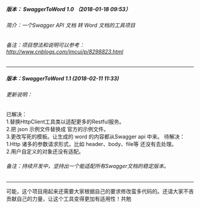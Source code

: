##### 版本： SwaggerToWord 1.0 （2018-01-18 09:53）
###### 简介：一个Swagger API 文档 转 Word 文档的工具项目
###### 备注：项目想法和说明可以参考：http://www.cnblogs.com/jmcui/p/8298823.html
*****
##### 版本：SwaggerToWord 1.1 (2018-02-11 11:33)
###### 更新说明：
已解决：   
1.替换HttpClient工具类以适配更多的Restful服务。   
2.把 json 示例文件替换成 官方的示例文件。    
3.更改写死的模板。让生成的 word 的内容都从Swagger api 中来。
待解决：   
1.Http 诸多的参数请求形式，比如 header、body、file等 还没有去处理。   
2.用户自定义的对象还没有适配。   
###### 备注：持续开发中，坚持出一个能适配所有Swagger文档的稳定版本。
*****
可能，这个项目用起来还需要大家根据自己的要求修改蛮多代码的。还请大家不吝贡献自己的力量，让这个工具变得更加有适用性！共勉
